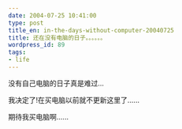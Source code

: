 ```yaml
---
date: 2004-07-25 10:41:00
type: post
title_en: in-the-days-without-computer-20040725
title: 还在没有电脑的日子。。。。。。
wordpress_id: 89
tags:
- life
---
```


没有自己电脑的日子真是难过...  

我决定了!在买电脑以前就不更新这里了......  

期待我买电脑啊......
